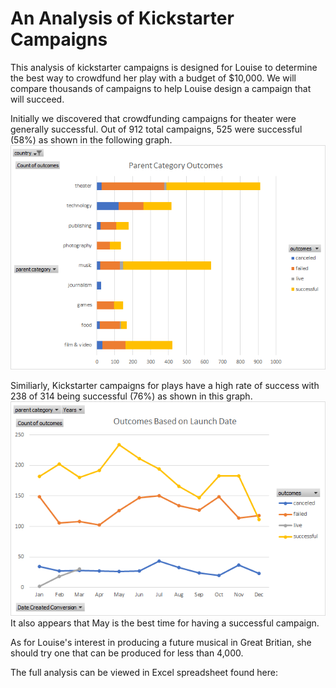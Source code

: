 # An Analysis of Kickstarter Campaigns
This analysis of kickstarter campaigns is designed for Louise to determine the best way to crowdfund her play with a budget of $10,000. We will compare thousands of campaigns to help Louise design a campaign that will succeed.

Initially we discovered that crowdfunding campaigns for theater were generally successful.  Out of 912 total campaigns, 525 were successful (58%) as shown in the following graph.
![Parent Category Outcomes.png](https://github.com/davidwcampbell/kickstarter-analysis/blob/master/Parent%20Category%20Outcomes.png)

Similiarly, Kickstarter campaigns for plays have a high rate of success with 238 of 314 being successful (76%) as shown in this graph.
![Outcomes Based on Launch Date.png](https://github.com/davidwcampbell/kickstarter-analysis/blob/master/Outcomes%20Based%20on%20Launch%20Date.png)
It also appears that May is the best time for having a successful campaign.

As for Louise's interest in producing a future musical in Great Britian, she should try one that can be produced for less than 4,000.

The full analysis can be viewed in Excel spreadsheet found here:  
